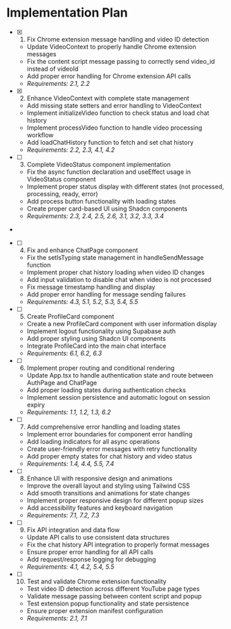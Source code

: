 # Implementation Plan

- [x] 1. Fix Chrome extension message handling and video ID detection





  - Update VideoContext to properly handle Chrome extension messages
  - Fix the content script message passing to correctly send video_id instead of videoId
  - Add proper error handling for Chrome extension API calls
  - _Requirements: 2.1, 2.2_

- [x] 2. Enhance VideoContext with complete state management







  - Add missing state setters and error handling to VideoContext
  - Implement initializeVideo function to check status and load chat history
  - Implement processVideo function to handle video processing workflow
  - Add loadChatHistory function to fetch and set chat history
  - _Requirements: 2.2, 2.3, 4.1, 4.2_

- [ ] 3. Complete VideoStatus component implementation









  - Fix the async function declaration and useEffect usage in VideoStatus component
  - Implement proper status display with different states (not processed, processing, ready, error)
  - Add process button functionality with loading states
  - Create proper card-based UI using Shadcn components
  - _Requirements: 2.3, 2.4, 2.5, 2.6, 3.1, 3.2, 3.3, 3.4_
-

- [ ] 4. Fix and enhance ChatPage component




  - Fix the setIsTyping state management in handleSendMessage function
  - Implement proper chat history loading when video ID changes
  - Add input validation to disable chat when video is not processed
  - Fix message timestamp handling and display
  - Add proper error handling for message sending failures
  - _Requirements: 4.3, 5.1, 5.2, 5.3, 5.4, 5.5_

- [ ] 5. Create ProfileCard component





  - Create a new ProfileCard component with user information display
  - Implement logout functionality using Supabase auth
  - Add proper styling using Shadcn UI components
  - Integrate ProfileCard into the main chat interface
  - _Requirements: 6.1, 6.2, 6.3_

- [ ] 6. Implement proper routing and conditional rendering






  - Update App.tsx to handle authentication state and route between AuthPage and ChatPage
  - Add proper loading states during authentication checks
  - Implement session persistence and automatic logout on session expiry
  - _Requirements: 1.1, 1.2, 1.3, 6.2_

- [ ] 7. Add comprehensive error handling and loading states

  - Implement error boundaries for component error handling
  - Add loading indicators for all async operations
  - Create user-friendly error messages with retry functionality
  - Add proper empty states for chat history and video status
  - _Requirements: 1.4, 4.4, 5.5, 7.4_

- [ ] 8. Enhance UI with responsive design and animations

  - Improve the overall layout and styling using Tailwind CSS
  - Add smooth transitions and animations for state changes
  - Implement proper responsive design for different popup sizes
  - Add accessibility features and keyboard navigation
  - _Requirements: 7.1, 7.2, 7.3_

- [ ] 9. Fix API integration and data flow

  - Update API calls to use consistent data structures
  - Fix the chat history API integration to properly format messages
  - Ensure proper error handling for all API calls
  - Add request/response logging for debugging
  - _Requirements: 4.1, 4.2, 5.4, 5.5_

- [ ] 10. Test and validate Chrome extension functionality
  - Test video ID detection across different YouTube page types
  - Validate message passing between content script and popup
  - Test extension popup functionality and state persistence
  - Ensure proper extension manifest configuration
  - _Requirements: 2.1, 7.1_
